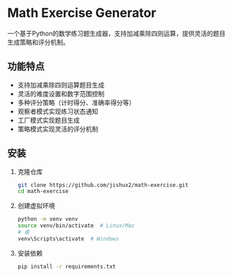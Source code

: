 # Math Exercise Generator

一个基于Python的数学练习题生成器，支持加减乘除四则运算，提供灵活的题目生成策略和评分机制。

## 功能特点

- 支持加减乘除四则运算题目生成
- 灵活的难度设置和数字范围控制
- 多种评分策略（计时得分、准确率得分等）
- 观察者模式实现练习状态通知
- 工厂模式实现题目生成
- 策略模式实现灵活的评分机制

## 安装

1. 克隆仓库
   ```bash
   git clone https://github.com/jishux2/math-exercise.git
   cd math-exercise
   ```
   
2. 创建虚拟环境
   ```bash
   python -m venv venv
   source venv/bin/activate  # Linux/Mac
   # 或
   venv\Scripts\activate  # Windows
   ```
   
3. 安装依赖
   ```bash
   pip install -r requirements.txt
   ```
